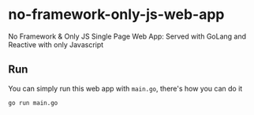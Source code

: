# no-framework-only-js-web-app
No Framework &amp; Only JS Single Page Web App: Served with GoLang and Reactive with only Javascript

## Run
You can simply run this web app with `main.go`, there's how you can do it
```
go run main.go
```

